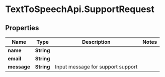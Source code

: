 # TextToSpeechApi.SupportRequest

## Properties

Name | Type | Description | Notes
------------ | ------------- | ------------- | -------------
**name** | **String** |  | 
**email** | **String** |  | 
**message** | **String** | Input message for support support | 



